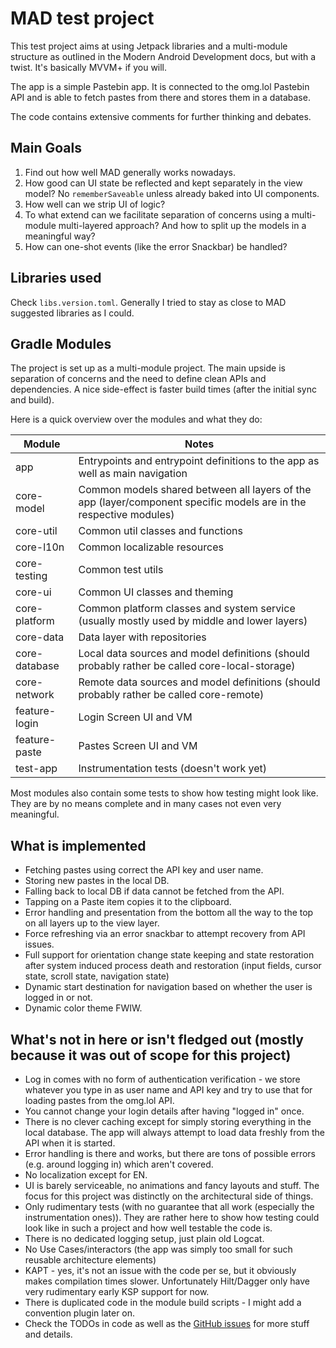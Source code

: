 # MAD test project

This test project aims at using Jetpack libraries and a multi-module structure as outlined in the
Modern Android Development docs, but with a twist. It's basically MVVM+ if you will. 

The app is a simple Pastebin app. It is connected to the omg.lol Pastebin API and is able to fetch
pastes from there and stores them in a database.

The code contains extensive comments for further thinking and debates.

## Main Goals

1. Find out how well MAD generally works nowadays.
2. How good can UI state be reflected and kept separately in the view model? No `rememberSaveable`
unless already baked into UI components.
3. How well can we strip UI of logic?
4. To what extend can we facilitate separation of concerns using a multi-module multi-layered approach? And how to split up the models in a meaningful way?
5. How can one-shot events (like the error Snackbar) be handled?

## Libraries used

Check `libs.version.toml`. Generally I tried to stay as close to MAD suggested libraries as I could.

## Gradle Modules

The project is set up as a multi-module project. The main upside is separation of concerns and the
need to define clean APIs and dependencies. A nice side-effect is faster build times (after the
initial sync and build).

Here is a quick overview over the modules and what they do:

| Module        | Notes                                                                                                              |
|---------------|--------------------------------------------------------------------------------------------------------------------|
| app           | Entrypoints and entrypoint definitions to the app as well as main navigation                                       |
| core-model    | Common models shared between all layers of the app (layer/component specific models are in the respective modules) |
| core-util     | Common util classes and functions                                                                                  |
| core-l10n     | Common localizable resources                                                                                       |
| core-testing  | Common test utils                                                                                                  |
| core-ui       | Common UI classes and theming                                                                                      |
| core-platform | Common platform classes and system service (usually mostly used by middle and lower layers)                        |
| core-data     | Data layer with repositories                                                                                       |
| core-database | Local data sources and model definitions (should probably rather be called core-local-storage)                     |
| core-network  | Remote data sources and model definitions (should probably rather be called core-remote)                           |
| feature-login | Login Screen UI and VM                                                                                             |
| feature-paste | Pastes Screen UI and VM                                                                                            |
| test-app      | Instrumentation tests (doesn't work yet)                                                                           |

Most modules also contain some tests to show how testing might look like. They are by no means complete
and in many cases not even very meaningful. 

## What is implemented

- Fetching pastes using correct the API key and user name.
- Storing new pastes in the local DB.
- Falling back to local DB if data cannot be fetched from the API.
- Tapping on a Paste item copies it to the clipboard.
- Error handling and presentation from the bottom all the way to the top on all layers up to the view layer.
- Force refreshing via an error snackbar to attempt recovery from API issues.
- Full support for orientation change state keeping and state restoration after system induced process 
death and restoration (input fields, cursor state, scroll state, navigation state)
- Dynamic start destination for navigation based on whether the user is logged in or not.
- Dynamic color theme FWIW.

## What's not in here or isn't fledged out (mostly because it was out of scope for this project)

- Log in comes with no form of authentication verification - we store whatever you type in as user
name and API key and try to use that for loading pastes from the omg.lol API.
- You cannot change your login details after having "logged in" once.
- There is no clever caching except for simply storing everything in the local database. The app will
always attempt to load data freshly from the API when it is started.
- Error handling is there and works, but there are tons of possible errors (e.g. around logging in)
which aren't covered.
- No localization except for EN.
- UI is barely serviceable, no animations and fancy layouts and stuff. The focus for this project was
distinctly on the architectural side of things.
- Only rudimentary tests (with no guarantee that all work (especially the instrumentation ones)).
They are rather here to show how testing could look like in such a project and how well testable the
code is.
- There is no dedicated logging setup, just plain old Logcat.
- No Use Cases/interactors (the app was simply too small for such reusable architecture elements)
- KAPT - yes, it's not an issue with the code per se, but it obviously makes compilation times slower.
Unfortunately Hilt/Dagger only have very rudimentary early KSP support for now.
- There is duplicated code in the module build scripts - I might add a convention plugin later on.
- Check the TODOs in code as well as the [GitHub issues](https://github.com/ubuntudroid/pastebin-mad/issues) for more stuff and details.
